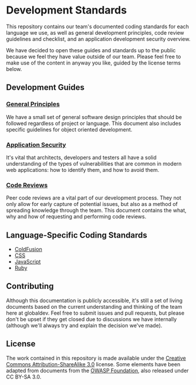 # Development Standards

This repository contains our team's documented coding standards for each
language we use, as well as general development principles, code review
guidelines and checklist, and an application development security overview.

We have decided to open these guides and standards up to the public because we
feel they have value outside of our team.  Please feel free to make use of the
content in anyway you like, guided by the license terms below.

## Development Guides

### [General Principles](principles.md)

We have a small set of general software design principles that should be
followed regardless of project or language.  This document also includes
specific guidelines for object oriented development.

### [Application Security](security.md)

It's vital that architects, developers and testers all have a solid
understanding of the types of vulnerabilities that are common in modern web
applications: how to identify them, and how to avoid them.

### [Code Reviews](code-reviews.md)

Peer code reviews are a vital part of our development process.  They not only
allow for early capture of potential issues, but also as a method of spreading
knowledge through the team.  This document contains the what, why and how of
requesting and performing code reviews.


## Language-Specific Coding Standards

* [ColdFusion](languages/coldfusion.md)
* [CSS](languages/css.md)
* [JavaScript](languages/javascript.md)
* [Ruby](languages/ruby.md)


## Contributing

Although this documentation is publicly accessible, it's still a set of living
documents based on the current understanding and thinking of the team here at
globaldev.  Feel free to submit issues and pull requests, but please don't be
upset if they get closed due to discussions we have internally (although we'll
always try and explain the decision we've made).

## License

The work contained in this repository is made available under the [Creative
Commons Attribution-ShareAlike 3.0][cc-by-sa] license.  Some elements have been
adapted from documents from the [OWASP Foundation][owasp], also released under
CC BY-SA 3.0.

[cc-by-sa]: http://creativecommons.org/licenses/by-sa/3.0/
[owasp]: https://www.owasp.org/
